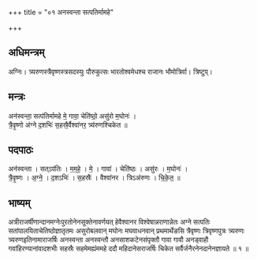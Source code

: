 +++
title = "०१ अनस्वन्ता सत्पतिर्मामहे"

+++
## अधिमन्त्रम्
अग्निः। त्र्यरुणस्त्रैवृष्णस्त्रसदस्युः पौरुकुत्सः भारतोश्वमेधश्च राजानः भौमोत्रिर्वा। त्रिष्टुप्।

## मन्त्रः
अन॑स्वन्ता॒ सत्प॑तिर्मामहे मे॒ गावा॒ चेति॑ष्ठो॒ असु॑रो म॒घोनः॑ ।  
त्रै॒वृ॒ष्णो अ॑ग्ने द॒शभिः॑ स॒हस्रै॒र्वैश्वा॑नर॒ त्र्य॑रुणश्चिकेत ॥

## पदपाठः
अन॑स्वन्ता । सत्ऽप॑तिः । म॒म॒हे॒ । मे॒ । गावा॑ । चेति॑ष्ठः । असु॑रः । म॒घोनः॑ ।  
त्रै॒वृ॒ष्णः । अ॒ग्ने॒ । द॒शऽभिः॑ । स॒हस्रैः॑ । वैश्वा॑नर । त्रिऽअ॑रुणः । चि॒के॒त॒ ॥

## भाष्यम्
अत्रीराजर्षीणान्दानमग्नेःपुरतोनेनसूक्तेनावर्णयत् हेवैश्वानर विश्वेषान्नराणान्नेतः अग्ने सत्पतिः सतांपालयिताचेतिष्ठोज्ञातृतमः असुरोबलवान् मघोनः मघवाधनवान् प्रथमार्थेङसि त्रैवृष्णः त्रिवृष्णपुत्रः त्र्यरुणः त्र्यरुणइतिनामाराजर्षिः अनस्वन्ता अनस्वन्तौ अनसाशकटेनसंपृक्तौ गावा गावौ अनड्वाहौ गवांहिरण्यानांवादशभीः सहस्रैः सहमेमह्यंममहे ददौ महिदानेसराजर्षिः चिकेत सर्वैर्जनैरनेनदानेनज्ञायते ॥ १ ॥